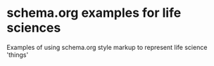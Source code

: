 # schema.org examples for life sciences
Examples of using schema.org style markup to represent life science 'things'

